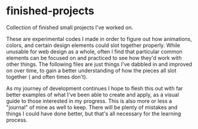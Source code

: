 # finished-projects
Collection of finished small projects I've worked on.

These are experimental codes I made in order to figure out how animations, colors, and certain design elements could slot together properly.
While unusable for web design as a whole, often I find that particular common elements can be focused on and practiced to see how they'd work with other things.
The following files are just things I've dabbled in and improved on over time, to gain a better understanding of how the pieces all slot together ( and often times don't).

As my journey of development continues I hope to flesh this out with far better examples of what I've been able to create and apply, as a visual guide to those interested in my progress.
This is also more or less a "journal" of mine as well to keep. There will be plenty of mistakes and things I could have done better, but that's all necessary for the learning process.
